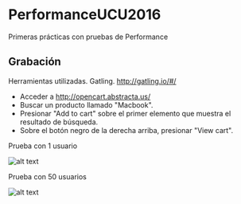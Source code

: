 # PerformanceUCU2016

Primeras prácticas con pruebas de Performance

## Grabación

Herramientas utilizadas. Gatling. http://gatling.io/#/

* Acceder a http://opencart.abstracta.us/
* Buscar un producto llamado "Macbook".
* Presionar "Add to cart" sobre el primer elemento que muestra el resultado de búsqueda.
* Sobre el botón negro de la derecha arriba, presionar "View cart".


Prueba con 1 usuario

![alt text](https://github.com/nandotorterolo/PerformanceUCU2016/blob/master/testing/Users_1.png "Solido")

Prueba con 50 usuarios

![alt text](https://github.com/nandotorterolo/PerformanceUCU2016/blob/master/testing/Users_2.png "Solido")


